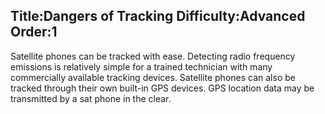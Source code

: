 Title:Dangers of Tracking
Difficulty:Advanced
Order:1
---
<p>Satellite phones can be tracked with ease. Detecting radio frequency emissions is relatively simple for a trained technician with many commercially available tracking devices. Satellite phones can also be tracked through their own built-in GPS devices. GPS location data may be transmitted by a sat phone in the clear.</p>